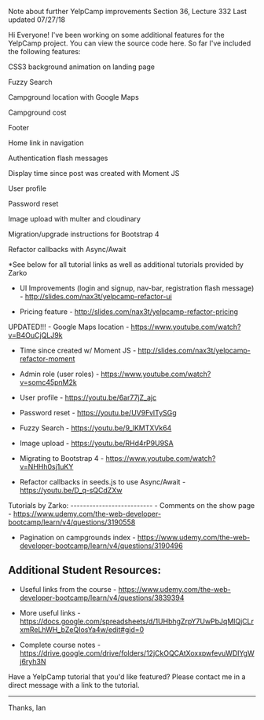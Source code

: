 Note about further YelpCamp improvements
Section 36, Lecture 332
Last updated 07/27/18

Hi Everyone!
I've been working on some additional features for the YelpCamp project. You can view the source code here. So far I've included the following features: 

CSS3 background animation on landing page 

Fuzzy Search 

Campground location with Google Maps

Campground cost 

Footer 

Home link in navigation 

Authentication flash messages 

Display time since post was created with Moment JS 

User profile 

Password reset 

Image upload with multer and cloudinary 

Migration/upgrade instructions for Bootstrap 4

Refactor callbacks with Async/Await

*See below for all tutorial links as well as additional tutorials provided by Zarko

- UI Improvements (login and signup, nav-bar, registration flash message) - http://slides.com/nax3t/yelpcamp-refactor-ui

- Pricing feature - http://slides.com/nax3t/yelpcamp-refactor-pricing

UPDATED!!! - Google Maps location - https://www.youtube.com/watch?v=B4OuCjQLJ9k

- Time since created w/ Moment JS - http://slides.com/nax3t/yelpcamp-refactor-moment

- Admin role (user roles) - https://www.youtube.com/watch?v=somc45pnM2k

- User profile - https://youtu.be/6ar77jZ_ajc

- Password reset - https://youtu.be/UV9FvlTySGg

- Fuzzy Search - https://youtu.be/9_lKMTXVk64

- Image upload - https://youtu.be/RHd4rP9U9SA

- Migrating to Bootstrap 4 - https://www.youtube.com/watch?v=NHHh0sj1uKY

- Refactor callbacks in seeds.js to use Async/Await - https://youtu.be/D_q-sQCdZXw



Tutorials by Zarko: -------------------------- - Comments on the show page - https://www.udemy.com/the-web-developer-bootcamp/learn/v4/questions/3190558

- Pagination on campgrounds index - https://www.udemy.com/the-web-developer-bootcamp/learn/v4/questions/3190496

Additional Student Resources: 
-------------------------------------------

- Useful links from the course - https://www.udemy.com/the-web-developer-bootcamp/learn/v4/questions/3839394

- More useful links - https://docs.google.com/spreadsheets/d/1UHbhgZrpY7UwPbJqMlQjCLrxmReLhWH_bZeQIosYa4w/edit#gid=0

- Complete course notes - https://drive.google.com/drive/folders/12jCkOQCAtXoxxpwfevuWDlYgWj6ryh3N

Have a YelpCamp tutorial that you'd like featured? Please contact me in a direct message with a link to the tutorial.

-------
Thanks,
Ian